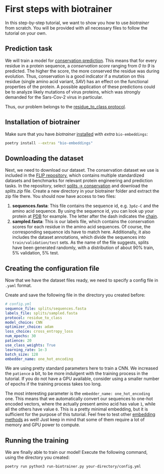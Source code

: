 # First steps with biotrainer

In this step-by-step tutorial, we want to show you how to use *biotrainer* from scratch. You will be provided with all
necessary files to follow the tutorial on your own. 

## Prediction task

We will train a model for [conservation prediction](https://link.springer.com/article/10.1007/s00439-021-02411-y).
This means that for every residue in a protein sequence, a *conservation score* ranging from *0 to 9* is predicted.
The higher the score, the more conserved the residue was during evolution. Thus, conservation is a good indicator
if a mutation on this residue (single amino acid variant, *SAV*) has an effect on the functional properties of the 
protein. A possible application of these predictions could be to analyze likely mutations of virus proteins, which
was strongly demanded for the Sars-Cov-2 virus in particular.

Thus, our problem belongs to the [residue_to_class protocol](data_standardization.md#residue_to_class).

## Installation of biotrainer

Make sure that you have *biotrainer* [installed](../README.md#installation) with *extra* `bio-embeddings`:
```bash
poetry install --extras "bio-embeddings"
```

## Downloading the dataset

Next, we need to download our dataset. The conservation dataset we use is included in the 
[FLIP repository](https://github.com/J-SNACKKB/FLIP), which contains multiple standardized datasets and benchmarks 
for relevant protein engineering and prediction tasks. In the repository, select 
[splits -> conservation](https://github.com/J-SNACKKB/FLIP/tree/main/splits/conservation) 
and download the *splits.zip* file.
Create a new directory in your biotrainer folder and extract the zip file there. 
You should now have access to two files: 
1. **sequences.fasta**: This file contains the sequence id, e.g. `3p6z-C` and the amino acid sequence.
By using the sequence id, you can look up your protein at [PDB](https://www.rcsb.org/structure/3P6Z) for example.
The letter after the dash indicates the 
[chain](https://biology.stackexchange.com/questions/37495/what-is-chain-identifier-in-pdb).
2. **sampled.fasta**: This is our labels file, which contains the conservation scores for each residue in the amino
acid sequences. Of course, the corresponding sequence ids have to match here. Additionally, it also includes
the dataset annotations, which divide the sequences into `train/validation/test` sets. As the name of the file suggests,
splits have been generated randomly, with a distribution of about 90% train, 5% validation, 5% test.

## Creating the configuration file

Now that we have the dataset files ready, we need to specify a config file in `.yaml` format.

Create and save the following file in the directory you created before:
```yaml
# config.yml
sequence_file: splits/sequences.fasta
labels_file: splits/sampled.fasta
protocol: residue_to_class
model_choice: CNN
optimizer_choice: adam
loss_choice: cross_entropy_loss
num_epochs: 30
patience: 20
use_class_weights: True
learning_rate: 1e-3
batch_size: 128
embedder_name: one_hot_encoding
```

We are using pretty standard parameters here to train a CNN. We increased the `patience` a bit, to be more indulgent
with the training process in the tutorial. If you do not have a GPU available, consider using a smaller number
of epochs if the training process takes too long.

The most interesting parameter is the `embedder_name: one_hot_encoding` one. This means that we automatically convert
our sequences to one-hot encoded vectors, where the actually present amino acid has value `1`, while all the others
have value `0`. This is a pretty minimal embedding, but it is sufficient for the purpose of this tutorial. Feel free
to test other [embedding methods](config_file_options.md#embeddings) as well! Just keep in mind that some of them
require a lot of memory and GPU power to compute.

## Running the training

We are finally able to train our model! Execute the following command, using the directory you created:
```bash
poetry run python3 run-biotrainer.py your-directory/config.yml
```


